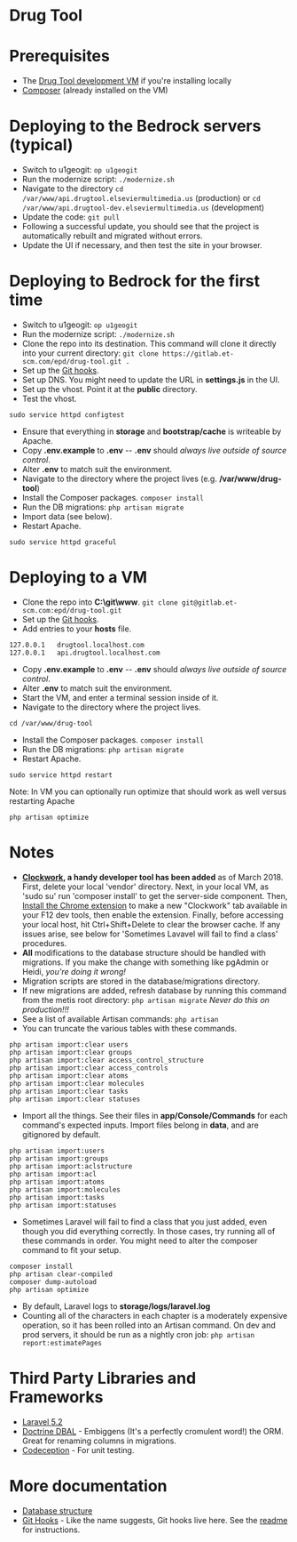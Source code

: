 # Drug Tool

# Prerequisites

- The [Drug Tool development VM](http://wanda.elseviermultimedia.us/Web_Team/Virtual_Machines) if you're installing locally
- [Composer](https://getcomposer.org/download/) (already installed on the VM)

# Deploying to the Bedrock servers (typical)

- Switch to u1geogit: `op u1geogit`
- Run the modernize script: `./modernize.sh`
- Navigate to the directory `cd /var/www/api.drugtool.elseviermultimedia.us` (production) or `cd /var/www/api.drugtool-dev.elseviermultimedia.us` (development)
- Update the code: `git pull`
- Following a successful update, you should see that the project is automatically rebuilt and migrated without errors.
- Update the UI if necessary, and then test the site in your browser.

# Deploying to Bedrock for the first time

- Switch to u1geogit: `op u1geogit`
- Run the modernize script: `./modernize.sh`
- Clone the repo into its destination. This command will clone it directly into your current directory: `git clone https://gitlab.et-scm.com/epd/drug-tool.git .`
- Set up the [Git hooks](githooks).
- Set up DNS. You might need to update the URL in **settings.js** in the UI.
- Set up the vhost. Point it at the **public** directory.
- Test the vhost.
```
sudo service httpd configtest
```

- Ensure that everything in **storage** and **bootstrap/cache** is writeable by Apache.
- Copy **.env.example** to **.env** -- **.env** should *always live outside of source control*.
- Alter **.env** to match suit the environment.
- Navigate to the directory where the project lives (e.g. **/var/www/drug-tool**)
- Install the Composer packages. `composer install`
- Run the DB migrations: `php artisan migrate`
- Import data (see below).
- Restart Apache.
```
sudo service httpd graceful
```

# Deploying to a VM

- Clone the repo into **C:\git\www**. `git clone git@gitlab.et-scm.com:epd/drug-tool.git`
- Set up the [Git hooks](githooks).
- Add entries to your **hosts** file.
```
127.0.0.1	drugtool.localhost.com
127.0.0.1	api.drugtool.localhost.com
```
- Copy **.env.example** to **.env** -- **.env** should *always live outside of source control*.
- Alter **.env** to match suit the environment.
- Start the VM, and enter a terminal session inside of it.
- Navigate to the directory where the project lives.
```
cd /var/www/drug-tool
```
- Install the Composer packages. `composer install`
- Run the DB migrations: `php artisan migrate`
- Restart Apache.
```
sudo service httpd restart
```
Note: In VM you can optionally run optimize that should work as well versus restarting Apache
```
php artisan optimize
```
# Notes

- **<a href="https://github.com/itsgoingd/clockwork" target="_blank">Clockwork</a>, a handy developer tool has been added** as of March 2018. First, delete your local 'vendor' directory. Next, in your local VM, as 'sudo su' run 'composer install' to get the server-side component. Then, <a href="https://chrome.google.com/webstore/detail/clockwork/dmggabnehkmmfmdffgajcflpdjlnoemp" target="_blank">Install the Chrome extension</a> to make a new "Clockwork" tab available in your F12 dev tools, then enable the extension.
Finally, before accessing your local host, hit Ctrl+Shift+Delete to clear the browser cache. If any issues arise, see below for 'Sometimes Lavavel will fail to find a class' procedures.
- **All** modifications to the database structure should be handled with migrations. If you make the change with something like pgAdmin or Heidi, *you're doing it wrong!*
- Migration scripts are stored in the database/migrations directory.
- If new migrations are added, refresh database by running this command from the metis root directory: `php artisan migrate` *Never do this on production!!!*
- See a list of available Artisan commands: `php artisan`
- You can truncate the various tables with these commands.
```
php artisan import:clear users
php artisan import:clear groups
php artisan import:clear access_control_structure
php artisan import:clear access_controls
php artisan import:clear atoms
php artisan import:clear molecules
php artisan import:clear tasks
php artisan import:clear statuses
```
- Import all the things. See their files in **app/Console/Commands** for each command's expected inputs. Import files belong in **data**, and are gitignored by default.
```
php artisan import:users
php artisan import:groups
php artisan import:aclstructure
php artisan import:acl
php artisan import:atoms
php artisan import:molecules
php artisan import:tasks
php artisan import:statuses
```
- Sometimes Laravel will fail to find a class that you just added, even though you did everything correctly. In those cases, try running all of these commands in order. You might need to alter the composer command to fit your setup.
```
composer install
php artisan clear-compiled
composer dump-autoload
php artisan optimize
```
- By default, Laravel logs to **storage/logs/laravel.log**
- Counting all of the characters in each chapter is a moderately expensive operation, so it has been rolled into an Artisan command. On dev and prod servers, it should be run as a nightly cron job: `php artisan report:estimatePages`

# Third Party Libraries and Frameworks

- [Laravel 5.2](https://laravel.com/docs/5.2)
- [Doctrine DBAL](http://www.doctrine-project.org/projects/dbal.html) - Embiggens (It's a perfectly cromulent word!) the ORM. Great for renaming columns in migrations.
- [Codeception](http://codeception.com/) - For unit testing.

# More documentation

- [Database structure](docs/db.md)
- [Git Hooks](githooks) - Like the name suggests, Git hooks live here. See the [readme](githooks) for instructions.